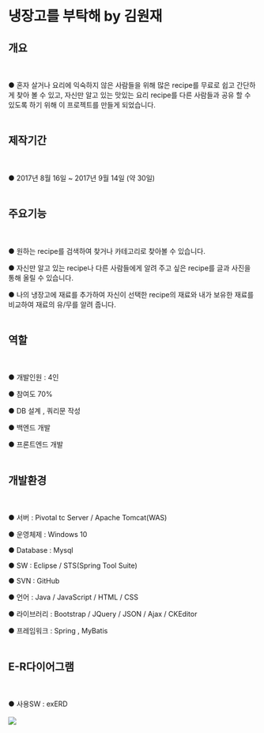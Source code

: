 <h1>냉장고를 부탁해 by 김원재</h1>

<h2>개요</h2>
  <br><br>
● 혼자 살거나 요리에 익숙하지 않은 사람들을 위해 많은 recipe를 무료로 쉽고 간단하게 찾아 볼 수 있고,
 자신만 알고 있는 맛있는 요리 recipe를 다른 사람들과 공유 할 수 있도록 하기 위해 이 프로젝트를 만들게 되었습니다.
  <br><br>
<h2>제작기간</h2>
  <br><br>
●	2017년 8월 16일 ~ 2017년 9월 14일 (약 30일)
 <br><br>
<h2>주요기능</h2>
<br><br>
●	원하는 recipe를  검색하여 찾거나 카테고리로 찾아볼 수 있습니다. 
 
●	자신만 알고 있는 recipe나 다른 사람들에게 알려 주고 싶은 recipe를 글과 사진을 통해 올릴 수 있습니다.
 
●	나의 냉장고에 재료를 추가하여 자신이 선택한 recipe의 재료와 내가 보유한 재료를 비교하여 재료의 유/무를 알려 줍니다.
<br><br>
<h2>역할</h2>
<br><br>
● 개발인원 : 4인

● 참여도 70%

● DB 설계 , 쿼리문 작성

● 백엔드 개발 

● 프론트엔드 개발 
<br><br>
<h2>개발환경</h2>
<br><br>
● 서버 : Pivotal tc Server / Apache Tomcat(WAS)

● 운영체제 : Windows 10

● Database : Mysql

● SW : Eclipse / STS(Spring Tool Suite)

● SVN : GitHub

● 언어 : Java / JavaScript / HTML / CSS

● 라이브러리 : Bootstrap / JQuery / JSON / Ajax / CKEditor

● 프레임워크 : Spring , MyBatis
<br><br>
<h2>E-R다이어그램</h2>
<br><br>
● 사용SW : exERD
<br><br>
<img src="https://i.imgur.com/dOWwzPB.png">
<br><br>

